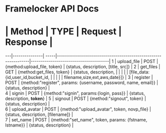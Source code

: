 Framelocker API Docs
========

 # | Method        | TYPE | Request                                                        | Response                              |
---|---------------| -----|----------------------------------------------------------------|---------------------------------------|
 1 | upload_file   | POST | {method:upload_file, token}                                    | {status, description, [title, src]}   |
 2 | get_files     | GET  | {method:get_files, token}                                      | {status, description,                 |
   |			   |	  |															 	   | [file_data:{id,user_id,bucket_id,     |
   |               |      |                                                        		   | filename,size,ext,aws,date}]}         |
 3 | register      | POST | {method:"register", params: {username, password, name, email}} | {status, description}                 |     
 4 | signin        | POST | {method:"signin", params:{login, pass}}                        | {status, description, <b>token</b>}   |
 5 | signout       | POST | {method:"signout", token}                                      | {status, description}                 |         
 6 | upload_avatar | POST | {method:"upload_avatar", token, novp_file}                     | {status, description, [filename]}     |          
 7 | set_name      | POST | {method:"set_name", token, params: {fstname, lstname}}         | {status, description}                 |   
 
